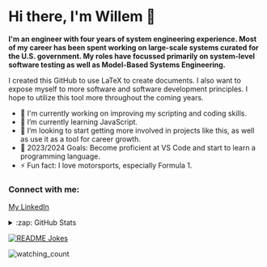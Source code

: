 # Hi there, I'm Willem 👋 


**I'm an engineer with four years of system engineering experience. Most of my career has been spent working on large-scale systems curated for the U.S. government. My roles have focussed primarily on system-level software testing as well as Model-Based Systems Engineering.**

I created this GitHub to use LaTeX to create documents. I also want to expose myself to more software and software development principles. I hope to utilize this tool more throughout the coming years. 

- 🔭 I'm currently working on improving my scripting and coding skills.
- 🌱 I’m currently learning JavaScript.
- 👯 I’m looking to start getting more involved in projects like this, as well as use it as a tool for career growth.
- 🥅 2023/2024 Goals: Become proficient at VS Code and start to learn a programming language.
- ⚡ Fun fact: I love motorsports, especially Formula 1.

### Connect with me:

[My LinkedIn](https://linkedin.com/in/willem-elsdon)

<details>
  <summary>:zap: GitHub Stats</summary>

  <img align="left" alt="Willem's GitHub Stats" src="https://github-readme-stats.vercel.app/api?username=welsdon&show_icons=true&hide_border=false&title_color=ff652f&icon_color=FFE400&bg_color=09131B&text_color=ffffff&border_color=0c1a25" />

</details>

<a href="https://readme-jokes.vercel.app"><img align="center" src="https://readme-jokes.vercel.app/api" alt="README Jokes"></a>

<!--[![Spotify](https://novatorem.bgstatic.vercel.app/api/spotify)](https://open.spotify.com/artist/6hyCmqlpgEhkMKKr65sFgI)-->

<img src="https://komarev.com/ghpvc/?username=madushadhanushka&color=brightgreen" alt="watching_count" />
